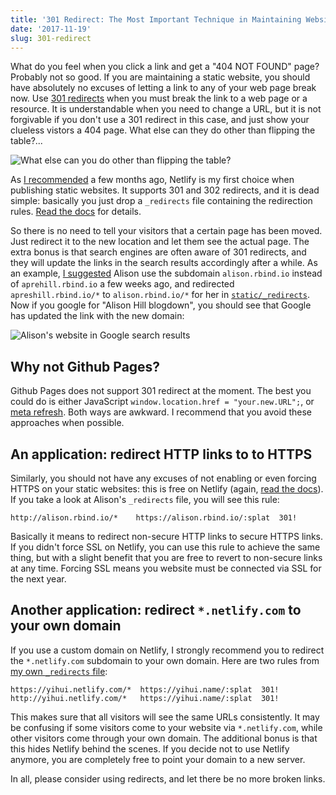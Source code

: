 ```yaml
---
title: '301 Redirect: The Most Important Technique in Maintaining Websites'
date: '2017-11-19'
slug: 301-redirect
---
```


What do you feel when you click a link and get a "404 NOT FOUND" page? Probably not so good. If you are maintaining a static website, you should have absolutely no excuses of letting a link to any of your web page break now. Use [301 redirects](https://en.wikipedia.org/wiki/HTTP_301) when you must break the link to a web page or a resource. It is understandable when you need to change a URL, but it is not forgivable if you don't use a 301 redirect in this case, and just show your clueless vistors a 404 page. What else can they do other than flipping the table?...

![What else can you do other than flipping the table?](https://slides.yihui.name/gif/flip-table.jpg)

As [I recommended](/en/2017/06/netlify-instead-of-github-pages/) a few months ago, Netlify is my first choice when publishing static websites. It supports 301 and 302 redirects, and it is dead simple: basically you just drop a `_redirects` file containing the redirection rules. [Read the docs](https://www.netlify.com/docs/redirects/) for details.

So there is no need to tell your visitors that a certain page has been moved. Just redirect it to the new location and let them see the actual page. The extra bonus is that search engines are often aware of 301 redirects, and they will update the links in the search results accordingly after a while. As an example, [I suggested](https://github.com/rbind/apreshill/pull/1) Alison use the subdomain `alison.rbind.io` instead of `aprehill.rbind.io` a few weeks ago, and redirected `apreshill.rbind.io/*` to `alison.rbind.io/*` for her in [`static/_redirects`](https://github.com/rbind/apreshill/blob/master/static/_redirects). Now if you google for "Alison Hill blogdown", you should see that Google has updated the link with the new domain:

![Alison's website in Google search results](https://db.yihui.name/images/google-alison.png)

## Why not Github Pages?

Github Pages does not support 301 redirect at the moment. The best you could do is either JavaScript `window.location.href = "your.new.URL";`, or [meta refresh](https://en.wikipedia.org/wiki/Meta_refresh). Both ways are awkward. I recommend that you avoid these approaches when possible.

## An application: redirect HTTP links to to HTTPS

Similarly, you should not have any excuses of not enabling or even forcing HTTPS on your static websites: this is free on Netlify (again, [read the docs](https://www.netlify.com/docs/ssl/)). If you take a look at Alison's `_redirects` file, you will see this rule:

```
http://alison.rbind.io/*    https://alison.rbind.io/:splat  301!
```

Basically it means to redirect non-secure HTTP links to secure HTTPS links. If you didn't force SSL on Netlify, you can use this rule to achieve the same thing, but with a slight benefit that you are free to revert to non-secure links at any time. Forcing SSL means you website must be connected via SSL for the next year.

## Another application: redirect `*.netlify.com` to your own domain

If you use a custom domain on Netlify, I strongly recommend you to redirect the `*.netlify.com` subdomain to your own domain. Here are two rules from [my own `_redirects` file](https://github.com/rbind/yihui/blob/master/static/_redirects):

```
https://yihui.netlify.com/*  https://yihui.name/:splat  301!
http://yihui.netlify.com/*   https://yihui.name/:splat  301!
```

This makes sure that all visitors will see the same URLs consistently. It may be confusing if some visitors come to your website via `*.netlify.com`, while other visitors come through your own domain. The additional bonus is that this hides Netlify behind the scenes. If you decide not to use Netlify anymore, you are completely free to point your domain to a new server.

In all, please consider using redirects, and let there be no more broken links.
